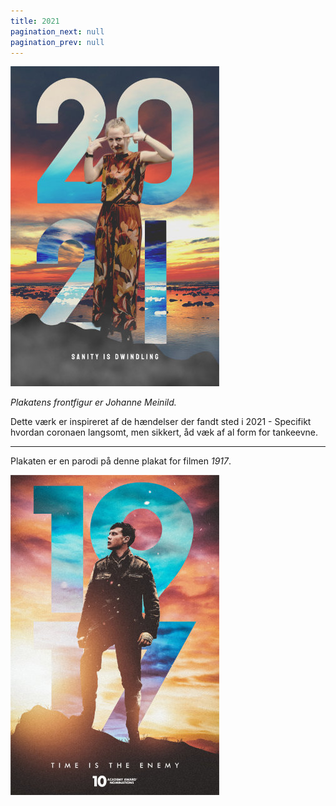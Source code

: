 ```yaml
---
title: 2021
pagination_next: null
pagination_prev: null
---
```


[![2021](/img/digital/2021_LRes.jpg)](/img/digital/2021_HRes.jpg)

*Plakatens frontfigur er Johanne Meinild.*

Dette værk er inspireret af de hændelser der fandt sted i 2021 - Specifikt hvordan coronaen langsomt, men sikkert, åd væk af al form for tankeevne.

---

Plakaten er en parodi på denne plakat for filmen *1917*.

[![Reference](/img/digital/2021_Ref.jpg)](/img/digital/2021_Ref.jpg)
